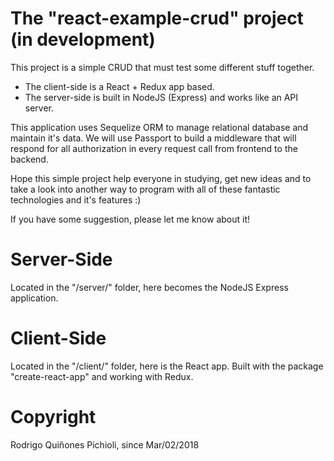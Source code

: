 # The "react-example-crud" project (in development)
This project is a simple CRUD that must test some different stuff together.

- The client-side is a React + Redux app based.
- The server-side is built in NodeJS (Express) and works like an API server.

This application uses Sequelize ORM to manage relational database and maintain it's data.
We will use Passport to build a middleware that will respond for all authorization in every request call from frontend to the backend.

Hope this simple project help everyone in studying, get new ideas and to take a look into another way to program with all of these fantastic technologies and it's features :)

If you have some suggestion, please let me know about it!

# Server-Side
Located in the "/server/" folder, here becomes the NodeJS Express application.

# Client-Side
Located in the "/client/" folder, here is the React app. Built with the package "create-react-app" and working with Redux.

# Copyright
Rodrigo Quiñones Pichioli, since Mar/02/2018

